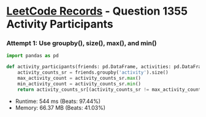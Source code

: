 # [LeetCode Records](../../README.md) - Question 1355 Activity Participants

### Attempt 1: Use groupby(), size(), max(), and min()
```py
import pandas as pd

def activity_participants(friends: pd.DataFrame, activities: pd.DataFrame) -> pd.DataFrame:
    activity_counts_sr = friends.groupby('activity').size()
    max_activity_count = activity_counts_sr.max()
    min_activity_count = activity_counts_sr.min()
    return activity_counts_sr[(activity_counts_sr != max_activity_count) & (activity_counts_sr != min_activity_count)].reset_index()[['activity']]
```
- Runtime: 544 ms (Beats: 97.44%)
- Memory: 66.37 MB (Beats: 41.03%)

<br>
